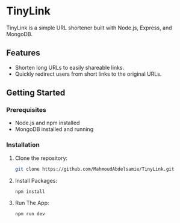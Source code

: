 # TinyLink

TinyLink is a simple URL shortener built with Node.js, Express, and MongoDB.

## Features

- Shorten long URLs to easily shareable links.
- Quickly redirect users from short links to the original URLs.

## Getting Started

### Prerequisites

- Node.js and npm installed
- MongoDB installed and running

### Installation

1. Clone the repository:

   ```bash
   git clone https://github.com/MahmoudAbdelsamie/TinyLink.git

2. Install Packages:
   ```bash
   npm install

3. Run The App:
   ```bash
   npm run dev
